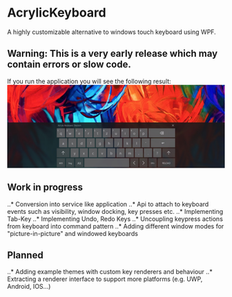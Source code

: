 # AcrylicKeyboard
A highly customizable alternative to windows touch keyboard using WPF.

## Warning: This is a very early release which may contain errors or slow code.

If you run the application you will see the following result:
![Functional layout][base_layout_example]

[base_layout_example]: https://github.com/ChargeProduction/AcrylicKeyboard/blob/master/Images/base_layout_example.jpg "Example Screenshot"

## Work in progress
..* Conversion into service like application
..* Api to attach to keyboard events such as visibility, window docking, key presses etc.
..* Implementing Tab-Key
..* Implementing Undo, Redo Keys
..* Uncoupling keypress actions from keyboard into command pattern
..* Adding different window modes for "picture-in-picture" and windowed keyboards

## Planned
..* Adding example themes with custom key renderers and behaviour
..* Extracting a renderer interface to support more platforms (e.g. UWP, Android, IOS...)
